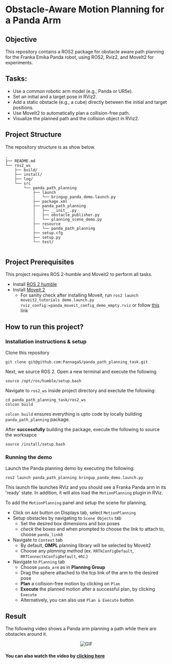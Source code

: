 # Obstacle-Aware Motion Planning for a Panda Arm 

## Objective
This repository contains a ROS2 package for obstacle aware path planning for the Franka Emika Panda robot, using ROS2, Rviz2, and MoveIt2 for experiments.



## Tasks:
- Use a common robotic arm model (e.g., Panda or UR5e).
- Set an initial and a target pose in RViz2.
- Add a static obstacle (e.g., a cube) directly between the initial and target positions.
- Use MoveIt2 to automatically plan a collision-free path.
- Visualize the planned path and the collision object in RViz2.

## Project Structure 
The repository structure is as show below. 
```
.
├── README.md
└── ros2_ws
    ├── build/
    ├── install/
    ├── log/
    └── src
        └── panda_path_planning
            ├── launch
            │   └── bringup_panda_demo.launch.py
            ├── package.xml
            ├── panda_path_planning
            │   ├── __init__.py
            │   ├── obstacle_publisher.py
            │   └── planning_scene_demo.py
            ├── resource
            │   └── panda_path_planning
            ├── setup.cfg
            ├── setup.py
            └── test/
                
```
## Project Prerequisites
This project requires ROS 2-humble and Moveit2 to perform all tasks. 
- Install [ROS 2 humble](https://docs.ros.org/en/humble/Installation/Ubuntu-Install-Debs.html) 
- Install [Moveit 2](https://moveit.picknik.ai/humble/doc/tutorials/getting_started/getting_started.html) 
    - For sanity check after installing Moveit, run `ros2 launch moveit2_tutorials demo.launch.py rviz_config:=panda_moveit_config_demo_empty.rviz` or follow [this](https://moveit.picknik.ai/humble/doc/tutorials/quickstart_in_rviz/quickstart_in_rviz_tutorial.html) link


## How to run this project? 
### Installation instructions & setup
Clone this repository
```
git clone git@github.com:PannagaS/panda_path_planning_task.git
```

Next, we source ROS 2. Open a new terminal and execute the following
```
source /opt/ros/humble/setup.bash
```

Navigate to `ros2_ws` inside project directory and exectute the following: 
```
cd panda_path_planning_task/ros2_ws
colcon build 
```

`colcon build` ensures everything is upto code by locally building `panda_path_planning` package. 

After **successfully** building the package, execute the following to source the worksapce 
```
source /install/setup.bash
```

### Running the demo
Launch the Panda planning demo by executing the following:
```
ros2 launch panda_path_planning bringup_panda_demo.launch.py
```

This launch file launches RViz and you should see a Franka Panda arm in its 'ready' state.
In addition, it will alos load the `MotionPlanning` plugin in RViz.

To add the `MotionPlanning` panel and setup the scene for planning, 
- Click on `Add` button on Displays tab, select `MotionPlanning`
- Setup obstacles by navigating to `Scene Objects` tab
    - Set the desired box dimensions and box poses
    - *check* the boxes and when prompted to choose the link to attach to, choose `panda_link0`
- Navigate to `Context` tab
    - By default, **OMPL** planning library will be selected by Moveit2
    - Choose any *planning method* (ex. `RRTkConfigDefault`, `RRTConnectkConfigDefault`, etc.)
- Navigate to `Planning` tab
    - Choose `panda_arm` as in **Planning Group**
    - Drag the sphere attached to the tcp link of the arm to the desired pose
    - **Plan** a collision-free motion by clicking on `Plan`
    - **Execute** the planned motion after a successful plan, by clicking `Execute` 
    - Alternatively, you can also use `Plan & Execute` button
 



## Result
The following video shows a Panda arm planning a path while there are obstacles around it.


<p align="center">
    <img src="assets/Screencastfrom08-11-2025100428PM-ezgif.com-video-to-gif-converter.gif" alt="GIF"/>
</p>

#### You can also watch the video by [clicking here](https://youtu.be/Kpos1U_8N2A)